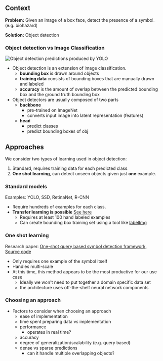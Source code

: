 
## Context

**Problem:** Given an image of a box face, detect the presence of a symbol. (e.g. biohazard) 

**Solution:** Object detection

### Object detection vs Image Classification

![Object detection predictions produced by YOLO](https://pjreddie.com/media/image/Screen_Shot_2018-03-24_at_10.48.42_PM.png)

- Object detection is an extension of image classification.
  - **bounding box** is drawn around objects
  - **training data** consists of bounding boxes that are manually drawn and labeled
  - **accuracy** is the amount of overlap between the predicted bounding box and the ground truth bounding box
- Object detectors are usually composed of two parts
  - **backbone**
    * pre-trained on ImageNet
    * converts input image into latent representation (features)
  - **head**
    * predict classes
    * predict bounding boxes of obj

## Approaches

We consider two types of learning used in object detection:

1. Standard, requires training data for each predicted class
2. **One shot learning**, can detect unseen objects given just **one** example.

### Standard models

Examples: YOLO, SSD, RetinaNet, R-CNN

- Require hundreds of examples for each class.
- **Transfer learning is possible** [See here](https://github.com/alankbi/detecto#transfer-learning-on-custom-datasets)
  * Requires at least 100 hand labeled examples
  * Can create bounding box training set using a tool like [labelImg](https://github.com/tzutalin/labelImg)

### One shot learning

Research paper: [One-shot query based symbol detection framework](https://arxiv.org/pdf/1811.01395.pdf),  [Source code](https://github.com/AyanKumarBhunia/Deep-One-Shot-Logo-Retrieval)

* Only requires one example of the symbol itself
* Handles multi-scale
* At this time, this method appears to be the most productive for our use case
  + Ideally we won't need to put together a domain specific data set
  + the architecture uses off-the-shelf neural network components  


### Choosing an approach

- Factors to consider when choosing an approach
  * ease of implementation
  * time spent preparing data vs implementation
  * performance
    + operates in real time?
  * accuracy
  * degree of generalization/scalability (e.g. query based)
  * dense vs sparse predictions
    + can it handle multiple overlapping objects?







